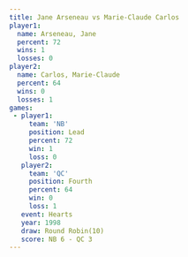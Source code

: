 ```yaml
---
title: Jane Arseneau vs Marie-Claude Carlos
player1:                    
  name: Arseneau, Jane      
  percent: 72               
  wins: 1                   
  losses: 0                 
player2:                    
  name: Carlos, Marie-Claude
  percent: 64               
  wins: 0                   
  losses: 1                 
games:
 - player1:        
     team: 'NB'    
     position: Lead
     percent: 72   
     win: 1        
     loss: 0       
   player2:          
     team: 'QC'      
     position: Fourth
     percent: 64     
     win: 0          
     loss: 1         
   event: Hearts        
   year: 1998           
   draw: Round Robin(10)
   score: NB 6 - QC 3   
---
```

